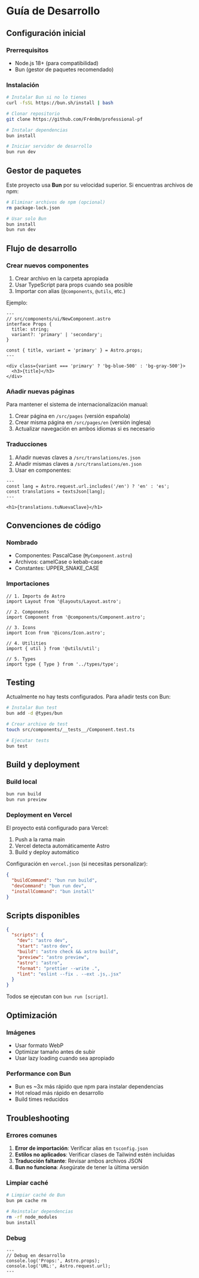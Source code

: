 # Guía de Desarrollo

## Configuración inicial

### Prerrequisitos
- Node.js 18+ (para compatibilidad)
- Bun (gestor de paquetes recomendado)

### Instalación

```bash
# Instalar Bun si no lo tienes
curl -fsSL https://bun.sh/install | bash

# Clonar repositorio
git clone https://github.com/Fr4n0m/professional-pf

# Instalar dependencias
bun install

# Iniciar servidor de desarrollo
bun run dev
```

## Gestor de paquetes

Este proyecto usa **Bun** por su velocidad superior. Si encuentras archivos de npm:

```bash
# Eliminar archivos de npm (opcional)
rm package-lock.json

# Usar solo Bun
bun install
bun run dev
```

## Flujo de desarrollo

### Crear nuevos componentes

1. Crear archivo en la carpeta apropiada
2. Usar TypeScript para props cuando sea posible
3. Importar con alias (`@components`, `@utils`, etc.)

Ejemplo:

```astro
---
// src/components/ui/NewComponent.astro
interface Props {
  title: string;
  variant?: 'primary' | 'secondary';
}

const { title, variant = 'primary' } = Astro.props;
---

<div class={variant === 'primary' ? 'bg-blue-500' : 'bg-gray-500'}>
  <h3>{title}</h3>
</div>
```

### Añadir nuevas páginas

Para mantener el sistema de internacionalización manual:

1. Crear página en `/src/pages` (versión española)
2. Crear misma página en `/src/pages/en` (versión inglesa)
3. Actualizar navegación en ambos idiomas si es necesario

### Traducciones

1. Añadir nuevas claves a `/src/translations/es.json`
2. Añadir mismas claves a `/src/translations/en.json`
3. Usar en componentes:

```astro
---
const lang = Astro.request.url.includes('/en') ? 'en' : 'es';
const translations = textsJson[lang];
---

<h1>{translations.tuNuevaClave}</h1>
```

## Convenciones de código

### Nombrado
- Componentes: PascalCase (`MyComponent.astro`)
- Archivos: camelCase o kebab-case
- Constantes: UPPER_SNAKE_CASE

### Importaciones
```astro
// 1. Imports de Astro
import Layout from '@layouts/Layout.astro';

// 2. Components
import Component from '@components/Component.astro';

// 3. Icons
import Icon from '@icons/Icon.astro';

// 4. Utilities
import { util } from '@utils/util';

// 5. Types
import type { Type } from '../types/type';
```

## Testing

Actualmente no hay tests configurados. Para añadir tests con Bun:

```bash
# Instalar Bun test
bun add -d @types/bun

# Crear archivo de test
touch src/components/__tests__/Component.test.ts

# Ejecutar tests
bun test
```

## Build y deployment

### Build local
```bash
bun run build
bun run preview
```

### Deployment en Vercel

El proyecto está configurado para Vercel:

1. Push a la rama main
2. Vercel detecta automáticamente Astro
3. Build y deploy automático

Configuración en `vercel.json` (si necesitas personalizar):

```json
{
  "buildCommand": "bun run build",
  "devCommand": "bun run dev",
  "installCommand": "bun install"
}
```

## Scripts disponibles

```json
{
  "scripts": {
    "dev": "astro dev",
    "start": "astro dev",
    "build": "astro check && astro build",
    "preview": "astro preview",
    "astro": "astro",
    "format": "prettier --write .",
    "lint": "eslint --fix . --ext .js,.jsx"
  }
}
```

Todos se ejecutan con `bun run [script]`.

## Optimización

### Imágenes
- Usar formato WebP
- Optimizar tamaño antes de subir
- Usar lazy loading cuando sea apropiado

### Performance con Bun
- Bun es ~3x más rápido que npm para instalar dependencias
- Hot reload más rápido en desarrollo
- Build times reducidos

## Troubleshooting

### Errores comunes

1. **Error de importación**: Verificar alias en `tsconfig.json`
2. **Estilos no aplicados**: Verificar clases de Tailwind estén incluidas
3. **Traducción faltante**: Revisar ambos archivos JSON
4. **Bun no funciona**: Asegúrate de tener la última versión

### Limpiar caché

```bash
# Limpiar caché de Bun
bun pm cache rm

# Reinstalar dependencias
rm -rf node_modules
bun install
```

### Debug
```astro
---
// Debug en desarrollo
console.log('Props:', Astro.props);
console.log('URL:', Astro.request.url);
---
```
